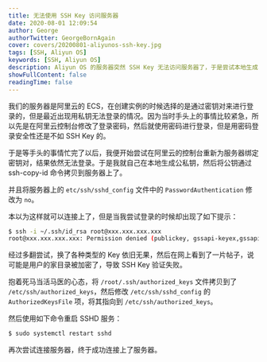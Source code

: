 ```yaml
---
title: 无法使用 SSH Key 访问服务器
date: 2020-08-01 12:09:54
author: George
authorTwitter: GeorgeBornAgain
cover: covers/20200801-aliyunos-ssh-key.jpg
tags: [SSH, Aliyun OS]
keywords: [SSH, Aliyun OS]
description: Aliyun OS 的服务器突然 SSH Key 无法访问服务器了，于是尝试本地生成 SSH Key 然后将公钥添加到服务器的 `authorized_keys` 文件中，但是连接时依然要输入密码。
showFullContent: false
readingTime: false
---
```


我们的服务器是阿里云的 ECS，在创建实例的时候选择的是通过密钥对来进行登录的，但是最近出现用私钥无法登录的情况。因为当时手头上的事情比较紧急，所以先是在阿里云控制台修改了登录密码，然后就使用密码进行登录，但是用密码登录安全性还是不如 SSH Key 的。

于是等手头的事情忙完了以后，我便开始尝试在阿里云的控制台重新为服务器绑定密钥对，结果依然无法登录。于是我就自己在本地生成公私钥，然后将公钥通过 ssh-copy-id 命令拷贝到服务器上了。

并且将服务器上的 `etc/ssh/sshd_config` 文件中的 `PasswordAuthentication` 修改为 `no`。

本以为这样就可以连接上了，但是当我尝试登录的时候却出现了如下提示：

```bash
$ ssh -i ~/.ssh/id_rsa root@xxx.xxx.xxx.xxx
root@xxx.xxx.xxx.xxx: Permission denied (publickey, gssapi-keyex,gssapi-with-mic).
```

经过多翻尝试，换了各种类型的 Key 依旧无果，然后在网上看到了一片帖子，说可能是用户的家目录被加密了，导致 SSH Key 验证失败。

抱着死马当活马医的心态，将 `/root/.ssh/authorized_keys` 文件拷贝到了 `/etc/ssh/authorized_keys`，然后修改 `/etc/ssh/sshd_config` 的 `AuthorizedKeysFile` 项，将其指向到 `/etc/ssh/authorized_keys`。

然后使用如下命令重启 SSHD 服务：

```bash
$ sudo systemctl restart sshd
```

再次尝试连接服务器，终于成功连接上了服务器。